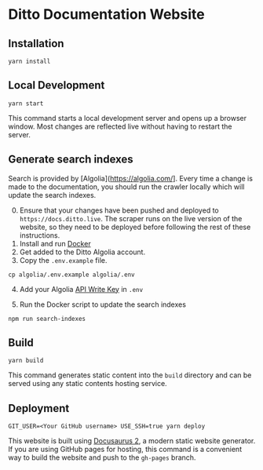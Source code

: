# Ditto Documentation Website


## Installation

```console
yarn install
```

## Local Development

```console
yarn start
```

This command starts a local development server and opens up a browser window. Most changes are reflected live without having to restart the server.

## Generate search indexes

Search is provided by [Algolia](https://algolia.com/]. Every time a change is made to the documentation, you should run the crawler locally which will update the search indexes.

0. Ensure that your changes have been pushed and deployed to `https://docs.ditto.live`. The scraper runs on the live version of the website, so they need to be deployed before following the rest of these instructions.
1. Install and run [Docker](https://docs.docker.com/get-docker/)
2. Get added to the Ditto Algolia account.
3. Copy the `.env.example` file. 

```
cp algolia/.env.example algolia/.env
```
4. Add your Algolia [API Write Key](https://www.algolia.com/account/api-keys/all?applicationId=F25GUUSPFJ) in `.env`

5. Run the Docker script to update the search indexes

```
npm run search-indexes
```

## Build

```console
yarn build
```

This command generates static content into the `build` directory and can be served using any static contents hosting service.

## Deployment

```console
GIT_USER=<Your GitHub username> USE_SSH=true yarn deploy
```

This website is built using [Docusaurus 2](https://docusaurus.io/), a modern static website generator.
If you are using GitHub pages for hosting, this command is a convenient way to build the website and push to the `gh-pages` branch.
